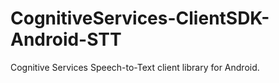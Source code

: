 # CognitiveServices-ClientSDK-Android-STT
Cognitive Services Speech-to-Text client library for Android.
